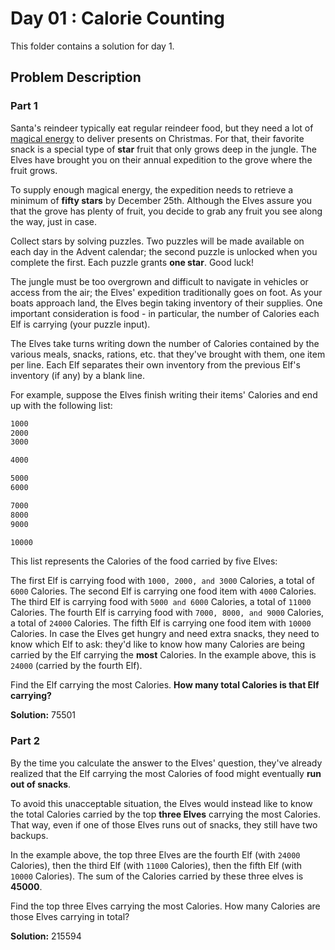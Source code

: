 # Day 01 : Calorie Counting

This folder contains a solution for day 1.

## Problem Description

### Part 1

Santa's reindeer typically eat regular reindeer food, but they need a lot of [magical energy](https://adventofcode.com/2018/day/25) to deliver presents on Christmas. For that, their favorite snack is a special type of **star** fruit that only grows deep in the jungle. The Elves have brought you on their annual expedition to the grove where the fruit grows.

To supply enough magical energy, the expedition needs to retrieve a minimum of **fifty stars** by December 25th. Although the Elves assure you that the grove has plenty of fruit, you decide to grab any fruit you see along the way, just in case.

Collect stars by solving puzzles. Two puzzles will be made available on each day in the Advent calendar; the second puzzle is unlocked when you complete the first. Each puzzle grants **one star**. Good luck!

The jungle must be too overgrown and difficult to navigate in vehicles or access from the air; the Elves' expedition traditionally goes on foot. As your boats approach land, the Elves begin taking inventory of their supplies. One important consideration is food - in particular, the number of Calories each Elf is carrying (your puzzle input).

The Elves take turns writing down the number of Calories contained by the various meals, snacks, rations, etc. that they've brought with them, one item per line. Each Elf separates their own inventory from the previous Elf's inventory (if any) by a blank line.

For example, suppose the Elves finish writing their items' Calories and end up with the following list:

```bash
1000
2000
3000

4000

5000
6000

7000
8000
9000

10000
```

This list represents the Calories of the food carried by five Elves:

The first Elf is carrying food with ```1000, 2000, and 3000``` Calories, a total of ```6000``` Calories.
The second Elf is carrying one food item with ```4000``` Calories.
The third Elf is carrying food with ```5000 and 6000``` Calories, a total of ```11000``` Calories.
The fourth Elf is carrying food with ```7000, 8000, and 9000``` Calories, a total of ```24000``` Calories.
The fifth Elf is carrying one food item with ```10000``` Calories.
In case the Elves get hungry and need extra snacks, they need to know which Elf to ask: they'd like to know how many Calories are being carried by the Elf carrying the **most** Calories. In the example above, this is ```24000``` (carried by the fourth Elf).

Find the Elf carrying the most Calories. **How many total Calories is that Elf carrying?**

**Solution:** 75501

### Part 2

By the time you calculate the answer to the Elves' question, they've already realized that the Elf carrying the most Calories of food might eventually **run out of snacks**.

To avoid this unacceptable situation, the Elves would instead like to know the total Calories carried by the top **three Elves** carrying the most Calories. That way, even if one of those Elves runs out of snacks, they still have two backups.

In the example above, the top three Elves are the fourth Elf (with ```24000``` Calories), then the third Elf (with ```11000``` Calories), then the fifth Elf (with ```10000``` Calories). The sum of the Calories carried by these three elves is **45000**.

Find the top three Elves carrying the most Calories. How many Calories are those Elves carrying in total?

**Solution:** 215594
